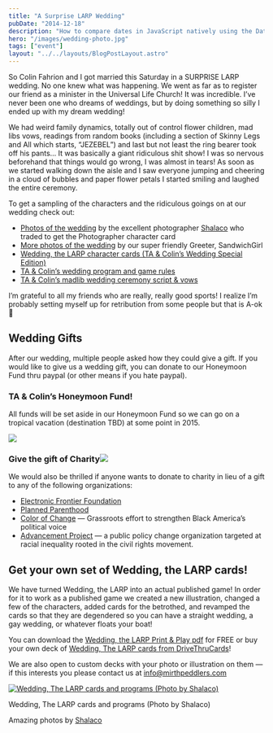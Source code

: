 ```yaml
---
title: "A Surprise LARP Wedding"
pubDate: "2014-12-18"
description: "How to compare dates in JavaScript natively using the Date Object, without using any third-party libraries."
hero: "/images/wedding-photo.jpg"
tags: ["event"]
layout: "../../layouts/BlogPostLayout.astro"
---
```


So Colin Fahrion and I got married this Saturday in a SURPRISE LARP wedding. No one knew what was happening. We went as far as to register our friend as a minister in the Universal Life Church! It was incredible. I’ve never been one who dreams of weddings, but by doing something so silly I ended up with my dream wedding!

We had weird family dynamics, totally out of control flower children, mad libs vows, readings from random books (including a section of Skinny Legs and All which starts, “JEZEBEL”) and last but not least the ring bearer took off his pants… It was basically a giant ridiculous shit show! I was so nervous beforehand that things would go wrong, I was almost in tears! As soon as we started walking down the aisle and I saw everyone jumping and cheering in a cloud of bubbles and paper flower petals I started smiling and laughed the entire ceremony.

To get a sampling of the characters and the ridiculous goings on at our wedding check out:

*   [Photos of the wedding](https://www.facebook.com/Shalzers/media_set?set=a.723953114349690&type=3) by the excellent photographer [Shalaco](https://shalaco.com/) who traded to get the Photographer character card
*   [More photos of the wedding](https://www.flickr.com/photos/sandwichgirl/sets/72157649609879236/) by our super friendly Greeter, SandwichGirl
*   [Wedding, the LARP character cards (TA & Colin’s Wedding Special Edition)](/wp-content/uploads/2014/12/wedding-the-larp-TA-Colin-Edition-cards-print-and-play.pdf)
*   [TA & Colin’s wedding program and game rules](/wp-content/uploads/2014/12/program.pdf)
*   [TA & Colin’s madlib wedding ceremony script & vows](/wp-content/uploads/2014/12/Ceremony.pdf)

I’m grateful to all my friends who are really, really good sports! I realize I’m probably setting myself up for retribution from some people but that is A-ok 🙂

## Wedding Gifts

After our wedding, multiple people asked how they could give a gift. If you would like to give us a wedding gift, you can donate to our Honeymoon Fund thru paypal (or other means if you hate paypal).

### TA & Colin’s Honeymoon Fund!

All funds will be set aside in our Honeymoon Fund so we can go on a tropical vacation (destination TBD) at some point in 2015.

![](https://www.paypalobjects.com/en_US/i/scr/pixel.gif)

### Give the gift of Charity![](https://www.paypalobjects.com/en_US/i/scr/pixel.gif)

We would also be thrilled if anyone wants to donate to charity in lieu of a gift to any of the following organizations:

*   [Electronic Frontier Foundation](https://supporters.eff.org/donate)
*   [Planned Parenthood](https://secure.ppaction.org/site/Donation2?df_id=13513&13513.donation=form1&s_src=Evergreen_1014_c3_ad_sea&s_subsrc=3NALA1504W1N1A&gclid=CjwKEAiAk8qkBRDOqYediILQ5BMSJAB40A5UcObamR5kaWTWDhzmDb5jsKeN7wY1jS4PlEGYfBC0TRoC-bLw_wcB)
*   [Color of Change](https://act.colorofchange.org/donate/donate/?source=donate_navbar) — Grassroots effort to strengthen Black America’s political voice
*   [Advancement Project](https://www.gifttool.com/donations/Donate?ID=1687&AID=1576) — a public policy change organization targeted at racial inequality rooted in the civil rights movement.

## Get your own set of Wedding, the LARP cards!

We have turned Wedding, the LARP into an actual published game! In order for it to work as a published game we created a new illustration, changed a few of the characters, added cards for the betrothed, and revamped the cards so that they are degendered so you can have a straight wedding, a gay wedding, or whatever floats your boat!

You can download the [Wedding, the LARP Print & Play pdf](/wp-content/uploads/2014/12/wedding-the-larp-cards-print-and-play.pdf) for FREE or buy your own deck of [Wedding, The LARP cards from DriveThruCards](https://www.drivethrucards.com/product/140530/Wedding-The-LARP)!

We are also open to custom decks with your photo or illustration on them — if this interests you please contact us at [info@mirthpeddlers.com](mailto:info@mirthpeddlers.com)

[![Wedding, The LARP cards and programs (Photo by Shalaco)](/wp-content/uploads/2014/12/10849895_723931517685183_2565376278620887889_n.jpg)](/wp-content/uploads/2014/12/10849895_723931517685183_2565376278620887889_n.jpg)

Wedding, The LARP cards and programs (Photo by Shalaco)

Amazing photos by [Shalaco](https://shalaco.com/)